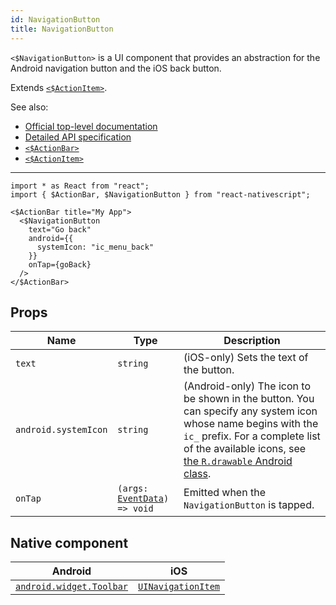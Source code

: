 ```yaml
---
id: NavigationButton
title: NavigationButton
---
```

<!-- contributors: [shirakaba, rigor789, ikoevska] -->

`<$NavigationButton>` is a UI component that provides an abstraction for the Android navigation button and the iOS back button.

Extends [`<$ActionItem>`](/docs/components/action-item).

See also:

* [Official top-level documentation](https://docs.nativescript.org/ui/components/action-bar#navigationbutton)
* [Detailed API specification](https://docs.nativescript.org/api-reference/classes/_ui_action_bar_.navigationbutton)
* [`<$ActionBar>`](/docs/components/action-bar)
* [`<$ActionItem>`](/docs/components/action-item)

---

```tsx
import * as React from "react";
import { $ActionBar, $NavigationButton } from "react-nativescript";

<$ActionBar title="My App">
  <$NavigationButton
    text="Go back"
    android={{
      systemIcon: "ic_menu_back"
    }}
    onTap={goBack}
  />
</$ActionBar>
```

## Props

| Name | Type | Description |
|------|------|-------------|
| `text` | `string` | (iOS-only) Sets the text of the button.
| `android.systemIcon` | `string` | (Android-only) The icon to be shown in the button. You can specify any system icon whose name begins with the `ic_` prefix. For a complete list of the available icons, see [the `R.drawable` Android class](https://developer.android.com/reference/android/R.drawable.html).
| `onTap` | `(args: `[`EventData`](https://docs.nativescript.org/api-reference/interfaces/__nativescript_core_.eventdata)`) => void` | Emitted when the `NavigationButton` is tapped.

## Native component

| Android | iOS |
|---------|-----|
| [`android.widget.Toolbar`](https://developer.android.com/reference/android/widget/Toolbar.html) | [`UINavigationItem`](https://developer.apple.com/documentation/uikit/uinavigationitem)